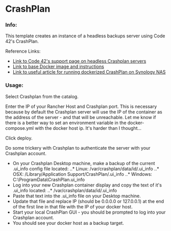 # CrashPlan

### Info:

This template creates an instance of a headless backups server using Code 42's CrashPlan.

Reference Links:

* [Link to Code 42's support page on headless Crashplan servers](https://support.code42.com/CrashPlan/4/Configuring/Using_CrashPlan_On_A_Headless_Computer)
* [Link to base Docker image and instructions](https://github.com/JrCs/docker-crashplan)
* [Link to useful article for running dockerized CrashPlan on Synology NAS](https://miketabor.com/run-crashplan-docker-synology-nas/)
 
### Usage:

 Select Crashplan from the catalog. 
 
 Enter the IP of your Rancher Host and Crashplan port. This is necessary because by default the
 Crashplan server will use the IP of the container as the address of the server - and that will be unreachable.
 Let me know if there is a better way to set an environment variable in the docker-compose.yml
 with the docker host ip.  It's harder than I thought...
 
 Click deploy.
 
 Do some trickery with Crashplan to authenticate the server with your Crashplan account.
 
 * On your Crashplan Desktop machine, make a backup of the current .ui_info config file located:
 ..* Linux: /var/crashplan/data/id/.ui_info
 ..* OSX: /Library/Application Support/CrashPlan/.ui_info
 ..* Windows: C:\ProgramData\CrashPlan\.ui_info
 * Log into your new Crashplan container display and copy the text of it's .ui_info located:
 ..* /var/crashplan/data/id/.ui_info
 * Paste that text into the .ui_info file on your Desktop machine.
 * Update that file and replace IP (should be 0.0.0.0 or 127.0.0.1) at the end of the first line in that file with the IP of your docker host.
 * Start your local CrashPlan GUI - you should be prompted to log into your Crashplan account.
 * You should see your docker host as a backup target.
 
 
 
 
